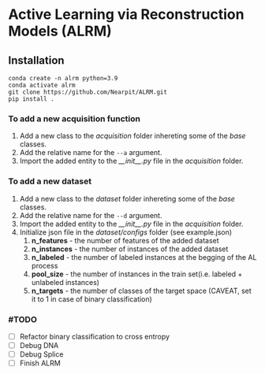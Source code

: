 # Active Learning via Reconstruction Models (ALRM)
## Installation

```
conda create -n alrm python=3.9
conda activate alrm  
git clone https://github.com/Nearpit/ALRM.git
pip install .
```



### To add a new acquisition function

1. Add a new class to the _acquisition_ folder inhereting some of the _base_ classes.
2. Add the relative name for the `--a` argument.
3. Import the added entity to the _\_\_init\_\_.py_ file in the _acquisition_ folder.

### To add a new dataset

1. Add a new class to the _dataset_ folder inhereting some of the _base_ classes.
2. Add the relative name for the `--d` argument.
3. Import the added entity to the _\_\_init\_\_.py_ file in the _acquisition_ folder.
4. Initialize json file in the _dataset/configs_ folder (see example.json)
   1. __n_features__ - the number of features of the added dataset
   2. __n_instances__ - the number of instances of the added dataset
   3. __n_labeled__ - the number of labeled instances at the begging of the AL process
   4. __pool_size__ - the number of instances in the train set(i.e. labeled  + unlabeled instances)
   5. __n_targets__ - the number of classes of the target space (CAVEAT, set it to 1 in case of binary classification)


### \#TODO
- [ ] Refactor binary classification to cross entropy
- [ ] Debug DNA
- [ ] Debug Splice
- [ ] Finish ALRM 
